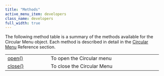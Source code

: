 ```yaml
---
title: "Methods"
active_menu_item: developers
class_name: developers
full_width: true
---
```



The following method table is a summary of the methods available for the Circular Menu object. Each method is described in detail in the [Circular Menu](/developers/user-guide/scripting-apis/client-api/widget-object-functions/circular-menu/) Reference section.

<table>
<tr>
<td width="182">
  <a href="/developers/user-guide/scripting-apis/client-api/widget-object-functions/circular-menu/open2">open()</a>

</td>
<td width="8">
</td>
<td width="752">
To open the Circular menu

</td>
</tr>
<tr>
<td width="182">
  <a href="/developers/user-guide/scripting-apis/client-api/widget-object-functions/circular-menu/close">close()</a>

</td>
<td width="8">
</td>
<td width="752">
To close the Circular Menu

</td>
</tr>
</table>

